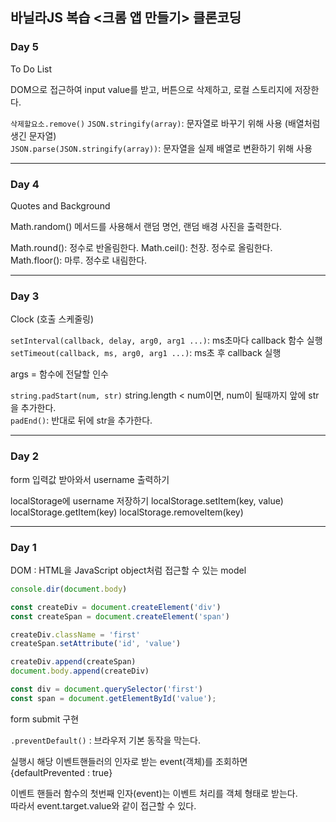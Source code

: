 ## 바닐라JS 복습 <크롬 앱 만들기> 클론코딩

### Day 5
To Do List  

DOM으로 접근하여 input value를 받고, 버튼으로 삭제하고, 로컬 스토리지에 저장한다.  

`삭제할요소.remove()` 
`JSON.stringify(array)`: 문자열로 바꾸기 위해 사용 (배열처럼 생긴 문자열)  
`JSON.parse(JSON.stringify(array))`: 문자열을 실제 배열로 변환하기 위해 사용


---
### Day 4
Quotes and Background

Math.random() 메서드를 사용해서 랜덤 명언, 랜덤 배경 사진을 출력한다.

Math.round(): 정수로 반올림한다.
Math.ceil(): 천장. 정수로 올림한다.
Math.floor(): 마루. 정수로 내림한다.

---
### Day 3
Clock (호출 스케줄링)

`setInterval(callback, delay, arg0, arg1 ...)`: ms초마다 callback 함수 실행  
`setTimeout(callback, ms, arg0, arg1 ...)`: ms초 후 callback 실행

args =  함수에 전달할 인수
  
`string.padStart(num, str)`
string.length < num이면, num이 될때까지 앞에 str을 추가한다.  
`padEnd()`: 반대로 뒤에 str을 추가한다.
  
  
---
### Day 2
form 입력값 받아와서 username 출력하기

localStorage에 username 저장하기
localStorage.setItem(key, value)
localStorage.getItem(key)
localStorage.removeItem(key)

---
### Day 1

DOM : HTML을 JavaScript object처럼 접근할 수 있는 model

```js
console.dir(document.body)

const createDiv = document.createElement('div')
const createSpan = document.createElement('span')

createDiv.className = 'first'
createSpan.setAttribute('id', 'value')

createDiv.append(createSpan)
document.body.append(createDiv)

const div = document.querySelector('first')
const span = document.getElementById('value');
```

form submit 구현

`.preventDefault()` : 브라우저 기본 동작을 막는다.  

실행시 해당 이벤트핸들러의 인자로 받는 event(객체)를 조회하면  
{defaultPrevented : true}

이벤트 핸들러 함수의 첫번째 인자(event)는 이벤트 처리를 객체 형태로 받는다.  
따라서 event.target.value와 같이 접근할 수 있다.